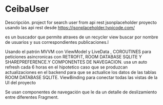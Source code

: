 # CeibaUser
Descripciòn.
project for search user from api rest jsonplaceholder
proyecto usando las api rest desde https://jsonplaceholder.typicode.com/ 

es un buscador que permite atraves de un recycler view buscar por nombre de usuarios y sus correspondientes publicaciones.l


Usando el patrón MVVM con ViewModel y LiveData , COROUTINES para peticiones asincronicas con RETROFIT, ROOM DATABASE SQLITE Y SHAREPREFERENCE.Y COMPONENTES DE NAVEGACION.
usa un auto refresh cada 6 horas en el hipotetico caso que se produzcan actualizaciones en el backend para que se actualice los datos de las tablas ROOM DATABASE SQLITE.
ViewBinding para conectar todas las vistas de la UI del proyecto

Se usan componentes de navegación que le da  un detalle de deslizamiento entre diferentes Fragment.

